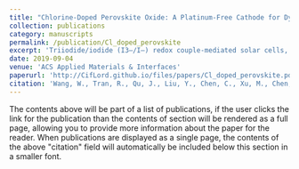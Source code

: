 ```yaml
---
title: "Chlorine-Doped Perovskite Oxide: A Platinum-Free Cathode for Dye-Sensitized Solar Cells"
collection: publications
category: manuscripts
permalink: /publication/Cl_doped_perovskite
excerpt: 'Triiodide/iodide (I3–/I–) redox couple-mediated solar cells, batteries, and electrochromic devices require highly efficient and stable electrocatalysts for I3– reduction reaction (IRR) to overcome performance limitations, whereas the widely used platinum (Pt) cathode for IRR has limitations of high price and unfavorable durability. In this work, we present a halogen element (chlorine) doping strategy to design low-cost perovskite-type electrocatalysts with enhanced IRR activity and stability. The dye-sensitized solar cell (DSSC) assembled by the LaFeO2.965−δCl0.035 cathode delivers an attractive power conversion efficiency (PCE) of 11.4% with a remarkable PCE enhancement factor of 23% compared with Pt, which is higher than most of the reported non-Pt DSSC cathodes. Attractively, LaFeO2.965−δCl0.035 displays superior IRR activity/stability and structural stability in the I3–/I–-based electrolyte compared to pristine LaFeO3 because chlorine doping facilitates the creation of oxygen vacancies (active sites) and enhances surface acidity simultaneously. This study provides a new way for designing outstanding IRR electrocatalysts, which could be applied to many redox couple-mediated photo/electrochemical devices.'
date: 2019-09-04
venue: 'ACS Applied Materials & Interfaces'
paperurl: 'http://CifLord.github.io/files/papers/Cl_doped_perovskite.pdf'
citation: 'Wang, W., Tran, R., Qu, J., Liu, Y., Chen, C., Xu, M., Chen, Y., Ong, S. P., Wang, L., Zhou, W., & Shao, Z. (2019). Chlorine-Doped Perovskite Oxide: A Platinum-Free Cathode for Dye-Sensitized Solar Cells [Research-article]. ACS Applied Materials and Interfaces, 11(39), 35641–35652. https://doi.org/10.1021/acsami.9b07966'
---
```


The contents above will be part of a list of publications, if the user clicks the link for the publication than the contents of section will be rendered as a full page, allowing you to provide more information about the paper for the reader. When publications are displayed as a single page, the contents of the above "citation" field will automatically be included below this section in a smaller font.
